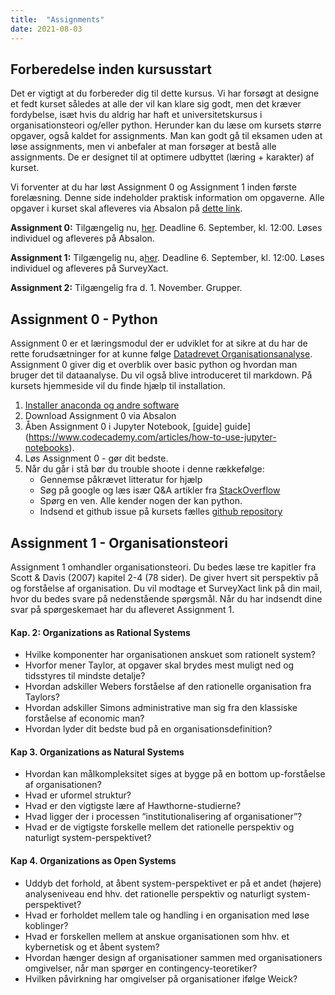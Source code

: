 ```yaml
---
title:  "Assignments"
date: 2021-08-03
---
```


## Forberedelse inden kursusstart
Det er vigtigt at du forbereder dig til dette kursus. Vi har forsøgt at designe et fedt kurset således at alle der vil kan klare sig godt, men det kræver fordybelse, isæt hvis du aldrig har haft et universitetskursus i organisationsteori og/eller python. Herunder kan du læse om kursets større opgaver, også kaldet for assignments. Man kan godt gå til eksamen uden at løse assignments, men vi anbefaler at man forsøger at bestå alle assignments. De er designet til at optimere udbyttet (læring + karakter) af kurset.

Vi forventer at du har løst Assignment 0 og Assignment 1 inden første forelæsning. Denne side indeholder praktisk information om opgaverne. Alle opgaver i kurset skal afleveres via Absalon på [dette link](https://absalon.ku.dk/courses/51834/assignments).

**Assignment 0:** Tilgængelig nu, [her](https://absalon.ku.dk/courses/51834/assignments). Deadline 6. September, kl. 12:00. Løses individuel og afleveres på Absalon.

**Assignment 1:** Tilgængelig nu, a[her](https://absalon.ku.dk/courses/51834/assignments). Deadline 6. September, kl. 12:00. Løses individuel og afleveres på SurveyXact.

**Assignment 2:** Tilgængelig fra d. 1. November. Grupper. 


## Assignment 0 - Python
Assignment 0 er et læringsmodul der er udviklet for at sikre at du har de rette forudsætninger for at kunne følge [Datadrevet Organisationsanalyse](https://nicklasjohansen.github.io/DO2021/). Assignment 0 giver dig et overblik over basic python og hvordan man bruger det til dataanalyse. Du vil også blive introduceret til markdown. På kursets hjemmeside vil du finde hjælp til installation.

1. [Installer anaconda og andre software](/post/installering/)
2. Download Assignment 0 via Absalon
3. Åben Assignment 0 i Jupyter Notebook, [guide] guide](https://www.codecademy.com/articles/how-to-use-jupyter-notebooks).
4. Løs Assignment 0 - gør dit bedste.
5. Når du går i stå bør du trouble shoote i denne rækkefølge:
	- Gennemse påkrævet litteratur for hjælp
	- Søg på google og læs især Q&A artikler fra [StackOverflow](https://stackoverflow.com/)
	- Spørg en ven. Alle kender nogen der kan python. 
	- Indsend et github issue på kursets fælles [github repository](https://github.com/NicklasJohansen/DO2021/)


## Assignment 1 - Organisationsteori
Assignment 1 omhandler organisationsteori. Du bedes læse tre kapitler fra Scott & Davis (2007) kapitel 2-4 (78 sider). De giver hvert sit perspektiv på og forståelse af organisation. Du vil modtage et SurveyXact link på din mail, hvor du bedes svare på nedenstående spørgsmål. Når du har indsendt dine svar på spørgeskemaet har du afleveret Assignment 1. 

#### Kap. 2: Organizations as Rational Systems
- Hvilke komponenter har organisationen anskuet som rationelt system?
- Hvorfor mener Taylor, at opgaver skal brydes mest muligt ned og tidsstyres til mindste detalje?
- Hvordan adskiller Webers forståelse af den rationelle organisation fra Taylors?
- Hvordan adskiller Simons administrative man sig fra den klassiske forståelse af economic man?
- Hvordan lyder dit bedste bud på en organisationsdefinition?

####  Kap 3. Organizations as Natural Systems
- Hvordan kan målkompleksitet siges at bygge på en bottom up-forståelse af organisationen?
- Hvad er uformel struktur?
- Hvad er den vigtigste lære af Hawthorne-studierne?
- Hvad ligger der i processen “institutionalisering af organisationer”?
- Hvad er de vigtigste forskelle mellem det rationelle perspektiv og naturligt system-perspektivet?


####  Kap 4. Organizations as Open Systems
- Uddyb det forhold, at åbent system-perspektivet er på et andet (højere) analyseniveau end hhv. det rationelle perspektiv og naturligt system-perspektivet?
- Hvad er forholdet mellem tale og handling i en organisation med løse koblinger?
- Hvad er forskellen mellem at anskue organisationen som hhv. et kybernetisk og et åbent system?
- Hvordan hænger design af organisationer sammen med organisationers omgivelser, når man spørger en contingency-teoretiker?
- Hvilken påvirkning har omgivelser på organisationer ifølge Weick?
